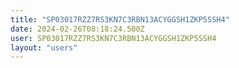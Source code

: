 ```yaml
---
title: "SP03017RZZ7RS3KN7C3RBN13ACYGGSH1ZKP5SSH4"
date: 2024-02-26T08:18:24.500Z
user: SP03017RZZ7RS3KN7C3RBN13ACYGGSH1ZKP5SSH4
layout: "users"
---
```

    